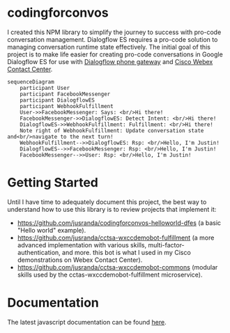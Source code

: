 # codingforconvos
I created this NPM library to simplify the journey to success with pro-code conversation management.  Dialogflow ES requires a pro-code solution to managing conversation runtime state effectively.  The initial goal of this project is to make life easier for creating pro-code conversations in Google Dialogflow ES for use with [Dialogflow phone gateway](https://cloud.google.com/dialogflow/es/docs/integrations/phone-gateway) and [Cisco Webex Contact Center](https://www.cisco.com/c/en_ca/products/contact-center/webex-contact-center/index.html).

```mermaid
sequenceDiagram
    participant User
    participant FacebookMessenger
    participant DialogflowES
    participant WebhookFulfillment
    User->>FacebookMessenger: Says: <br/>Hi there!
    FacebookMessenger->>DialogflowES: Detect Intent: <br/>Hi there!
    DialogflowES->>WebhookFulfillment: Fulfillment: <br/>Hi there!
    Note right of WebhookFulfillment: Update conversation state and<br/>navigate to the next turn!
    WebhookFulfillment-->>DialogflowES: Rsp: <br/>Hello, I'm Justin!
    DialogflowES-->>FacebookMessenger: Rsp: <br/>Hello, I'm Justin!
    FacebookMessenger-->>User: Rsp: <br/>Hello, I'm Justin!
```

# Getting Started

Until I have time to adequately document this project, the best way to understand how to use this library is to review projects that implement it:

 - https://github.com/jusranda/codingforconvos-helloworld-dfes (a basic "Hello world" example).
 - https://github.com/jusranda/cctsa-wxccdemobot-fulfillment (a more advanced implementation with various skills, multi-factor-authentication, and more.  this bot is what I used in my Cisco demonstrations on Webex Contact Center).
 - https://github.com/jusranda/cctsa-wxccdemobot-commons (modular skills used by the cctas-wxccdemobot-fulfillment microservice).

# Documentation

The latest javascript documentation can be found [here](https://htmlpreview.github.io/?https://github.com/jusranda/codingforconvos/blob/main/docs/codingforconvos/latest/index.html).
